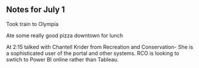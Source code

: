 ## Notes for July 1

Took train to Olympia

Ate some really good pizza downtown for lunch

At 2:15 talked with Chantell Krider from Recreation and Conservation- She is a sophisticated user of the portal and other systems.  RCO is looking to swtich to Power BI online rather than Tableau. 
